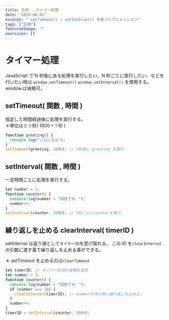 ```yaml
---
title: 応用 - タイマー処理
date: "2019-04-01"
excerpt: " setTimeout() / setInterval() を使ったアニメーション"
tags: ["応用"]
featuredImage: ""
exercises: []
---
```


# タイマー処理

JavaScript で N 秒後にある処理を実行したい、N 秒ごとに実行したい、などを行いたい時は
`window.setTimeout()` `window.setInterval()` を使用する。 window.は省略可。

## setTimeout( 関数 , 時間 )

指定した時間経過後に処理を実行する。  
＊単位はミリ秒( 1000 = 1 秒 )

```js
function greeting() {
  console.log("こんにちは");
}
setTimeout(greeting, 3000); // 3秒後に greeting を実行
```

## setInterval( 関数 , 時間 )

一定時間ごとに処理を実行する。

```js
let number = 1;
function counter() {
  console.log(number + "回目です。");
  number++;
}
setInterval(counter, 3000); // 3秒ごとにcounterを実行
```

## 繰り返しを止める clearInterval( timerID )

setInterval は返り値として`タイマーID`を受け取れる。
この ID を`clearInterval`の引数に渡す事で繰り返しを止める事ができる。

＊ setTimeout を止めるのは`clearTimeout`

```js
let timerID; // タイマーID用の変数を宣言
let number = 1;
function counter() {
  console.log(number + "回目です。");
  if (number === 10) {
    clearInterval(timerID); // numberが10の時に繰り返しを止める。
  }
  number++;
}
timerID = setInterval(counter, 3000);
```
